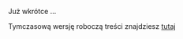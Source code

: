 Już wkrótce ...

Tymczasową wersję roboczą treści znajdziesz [tutaj](https://docs.google.com/document/d/1JVQG4y8Ckc0Ahd6saN9mHaJxV5ng582bg_xSXTgenCw/edit?tab=t.0)
